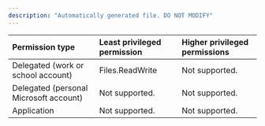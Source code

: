 ```yaml
---
description: "Automatically generated file. DO NOT MODIFY"
---
```


|Permission type|Least privileged permission|Higher privileged permissions|
|:---|:---|:---|
|Delegated (work or school account)|Files.ReadWrite|Not supported.|
|Delegated (personal Microsoft account)|Not supported.|Not supported.|
|Application|Not supported.|Not supported.|

